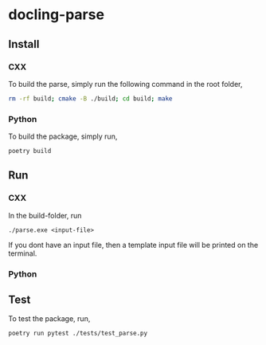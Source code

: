 # docling-parse

## Install

### CXX

To build the parse, simply run the following command in the root folder,

```sh
rm -rf build; cmake -B ./build; cd build; make
```

### Python

To build the package, simply run,

```
poetry build
```

## Run

### CXX

In the build-folder, run 

```
./parse.exe <input-file>
```

If you dont have an input file, then a template input file will be printed on the terminal.

### Python

## Test

To test the package, run,

```
poetry run pytest ./tests/test_parse.py
```